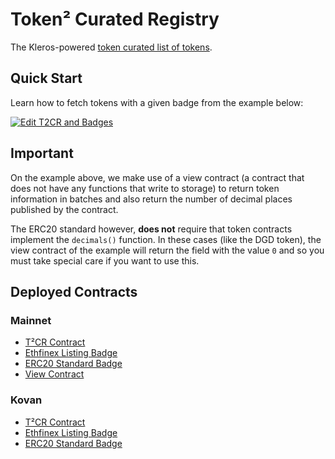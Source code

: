# Token² Curated Registry

The Kleros-powered [token curated list of tokens](https://tokens.kleros.io).

## Quick Start

Learn how to fetch tokens with a given badge from the example below:

[![Edit T2CR and Badges](https://codesandbox.io/static/img/play-codesandbox.svg)](https://codesandbox.io/s/t2cr-and-badges-nyqi6?fontsize=14)

## Important
On the example above, we make use of a view contract (a contract that does not have any functions that write to storage) to return token information in batches and also return the number of decimal places published by the contract.

The ERC20 standard however, **does not** require that token contracts implement the `decimals()` function. In these cases (like the DGD token), the view contract of the example will return the field with the value `0` and so you must take special care if you want to use this.

## Deployed Contracts

### Mainnet
- [T²CR Contract](https://etherscan.io/address/0xebcf3bca271b26ae4b162ba560e243055af0e679#contracts)
- [Ethfinex Listing Badge](https://etherscan.io/address/0x916deab80dfbc7030277047cd18b233b3ce5b4ab#contracts)
- [ERC20 Standard Badge](https://etherscan.io/address/0xcb4aae35333193232421e86cd2e9b6c91f3b125f#contracts)
- [View Contract](https://etherscan.io/address/0xdc06b2e32399d3db41e69da4d112cf85dde4103f#code)

### Kovan
- [T²CR Contract](https://kovan.etherscan.io/address/0x25dd2659a1430cdbd678615c7409164ae486c146#code)
- [Ethfinex Listing Badge](https://kovan.etherscan.io/address/0x78895ec026aeff2db73bc30e623c39e1c69b1386#contracts)
- [ERC20 Standard Badge](https://kovan.etherscan.io/address/0xd58bdd286e8155b6223e2a62932ae3e0a9a75759#contracts)